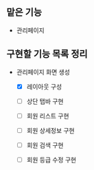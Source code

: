 ## 맡은 기능

- 관리페이지

## 구현할 기능 목록 정리

- 관리페이지 화면 생성

  - [x] 레이아웃 구성

  - [ ] 상단 탭바 구현

  - [ ] 회원 리스트 구현

  - [ ] 회원 상세정보 구현

  - [ ] 회원 검색 구현

  - [ ] 회원 등급 수정 구현
